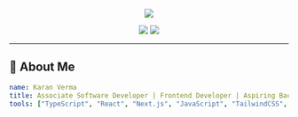 <!-- PROFILE README - DARK THEME STYLING -->

<p align="center">
  <img src="https://capsule-render.vercel.app/api?type=waving&color=0f0f0f&height=200&section=header&text=Hi%20There,%20I'm%20Karan%20Verma%20👋&fontColor=ffffff&fontSize=40&fontAlignY=35" />
</p>

<p align="center">
 <a href="[https://linkedin.com/in/your-link](https://www.linkedin.com/in/karan-verma-276557201/)"><img src="https://img.shields.io/badge/LinkedIn-0A66C2?style=for-the-badge&logo=linkedin&logoColor=white"/></a>
  <a href="mailto:karanverma201411@gmail.com"><img src="https://img.shields.io/badge/Email-D14836?style=for-the-badge&logo=gmail&logoColor=white"/></a>
</p>

---

## 🧠 About Me

```yaml
name: Karan Verma
title: Associate Software Developer | Frontend Developer | Aspiring Backend Developer
tools: ["TypeScript", "React", "Next.js", "JavaScript", "TailwindCSS", "Redux/Zustand"]
